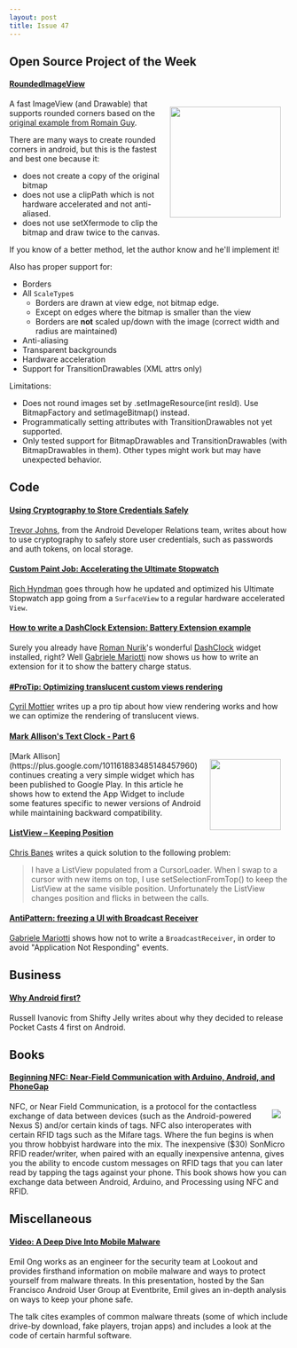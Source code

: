 ```yaml
---
layout: post
title: Issue 47
---
```

## Open Source Project of the Week

#### [RoundedImageView](https://github.com/makeramen/RoundedImageView)

<img src="https://raw.github.com/makeramen/RoundedImageView/master/screenshot.png" style="float: right; margin: 1em; width:200px;" /> 

A fast ImageView (and Drawable) that supports rounded corners based on the [original example from Romain Guy](http://www.curious-creature.org/2012/12/11/android-recipe-1-image-with-rounded-corners/).

There are many ways to create rounded corners in android, but this is the fastest and best one because it:

* does not create a copy of the original bitmap
* does not use a clipPath which is not hardware accelerated and not anti-aliased.
* does not use setXfermode to clip the bitmap and draw twice to the canvas.

If you know of a better method, let the author know and he'll implement it!

Also has proper support for:

* Borders
* All `ScaleType`s
  * Borders are drawn at view edge, not bitmap edge.
  * Except on edges where the bitmap is smaller than the view
  * Borders are **not** scaled up/down with the image (correct width and radius are maintained)
* Anti-aliasing
* Transparent backgrounds
* Hardware acceleration
* Support for TransitionDrawables (XML attrs only)

Limitations:

* Does not round images set by .setImageResource(int resId). Use BitmapFactory and setImageBitmap() instead.
* Programmatically setting attributes with TransitionDrawables not yet supported.
* Only tested support for BitmapDrawables and TransitionDrawables (with BitmapDrawables in them). Other types might work but may have unexpected behavior.


## Code

#### [Using Cryptography to Store Credentials Safely](http://android-developers.blogspot.com/2013/02/using-cryptography-to-store-credentials.html)
[Trevor Johns](https://plus.google.com/114249855229891870149), from the Android Developer Relations team, writes about how to use cryptography to safely store user credentials, such as passwords and auth tokens, on local storage.

#### [Custom Paint Job: Accelerating the Ultimate Stopwatch](http://geekyouup.blogspot.com/2013/02/custom-paint-job-accelerating-ultimate.html)
[Rich Hyndman](https://plus.google.com/115995639636688350464) goes through how he updated and optimized his Ultimate Stopwatch app going from a `SurfaceView` to a regular hardware accelerated `View`.

#### [How to write a DashClock Extension: Battery Extension example](http://gmariotti.blogspot.com/2013/02/how-to-write-dashclock-extension.html)
Surely you already have [Roman Nurik](https://plus.google.com/113735310430199015092)'s wonderful [DashClock](https://play.google.com/store/apps/details?id=net.nurik.roman.dashclock) widget installed, right? Well [Gabriele Mariotti](https://plus.google.com/u/0/114432517923423045208) now shows us how to write an extension for it to show the battery charge status.

#### [#ProTip: Optimizing translucent custom views rendering](https://plus.google.com/u/0/118417777153109946393/posts/gAnib4nJyVT)
[Cyril Mottier](https://plus.google.com/118417777153109946393) writes up a pro tip about how view rendering works and how we can optimize the rendering of translucent views.

#### [Mark Allison's Text Clock - Part 6](http://blog.stylingandroid.com/archives/1575)
<img src="http://blog.stylingandroid.com/wp-content/uploads/2013/02/widget-normal-font.png" style="float: right; margin: 1em; width:128px;" /> 
[Mark Allison](https://plus.google.com/101161883485148457960) continues creating a very simple widget which has been published to Google Play. In this article he shows how to extend the App Widget to include some features specific to newer versions of Android while maintaining backward compatibility.

#### [ListView – Keeping Position](http://www.senab.co.uk/2013/02/21/listview-keeping-position/)
[Chris Banes](https://plus.google.com/103829716466878605055) writes a quick solution to the following problem:

>I have a ListView populated from a CursorLoader. When I swap to a cursor with new items on top, I use setSelectionFromTop() to keep the ListView at the same visible position. Unfortunately the ListView changes position and flicks in between the calls.

#### [AntiPattern: freezing a UI with Broadcast Receiver](http://gmariotti.blogspot.com/2013/02/antipattern-freezing-ui-with-broadcast.html)
[Gabriele Mariotti](https://plus.google.com/u/0/114432517923423045208) shows how not to write a `BroadcastReceiver`, in order to avoid "Application Not Responding" events.

## Business

#### [Why Android first?](http://blog.shiftyjelly.com/2013/02/20/why-android-first/)
Russell Ivanovic from Shifty Jelly writes about why they decided to release Pocket Casts 4 first on Android.

## Books

#### [Beginning NFC: Near-Field Communication with Arduino, Android, and PhoneGap](http://amzn.to/15ecJkh)
<img src="http://ws.assoc-amazon.com/widgets/q?_encoding=UTF8&ASIN=144930852X&Format=_SL160_&ID=AsinImage&MarketPlace=US&ServiceVersion=20070822&WS=1&tag=trickybits-20" style="float: right; margin: 1em;" /> 

NFC, or Near Field Communication, is a protocol for the contactless exchange of data between devices (such as the Android-powered Nexus S) and/or certain kinds of tags. NFC also interoperates with certain RFID tags such as the Mifare tags. Where the fun begins is when you throw hobbyist hardware into the mix. The inexpensive ($30) SonMicro RFID reader/writer, when paired with an equally inexpensive antenna, gives you the ability to encode custom messages on RFID tags that you can later read by tapping the tags against your phone. This book shows how you can exchange data between Android, Arduino, and Processing using NFC and RFID.

## Miscellaneous

#### [Video: A Deep Dive Into Mobile Malware](http://www.youtube.com/watch?v=iI-7cZtOOWk)
Emil Ong works as an engineer for the security team at Lookout and provides firsthand information on mobile malware and ways to protect yourself from malware threats. In this presentation, hosted by the San Francisco Android User Group at Eventbrite, Emil gives an in-depth analysis on ways to keep your phone safe.

The talk cites examples of common malware threats (some of which include drive-by download, fake players, trojan apps) and includes a look at the code of certain harmful software.

